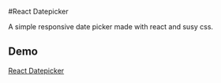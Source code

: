 #React Datepicker

A simple responsive date picker made with react and susy css.

## Demo

[React Datepicker](https://allelos.github.io/react-datepicker)
